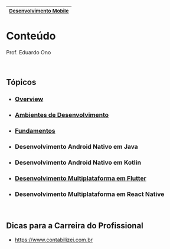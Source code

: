 | <sup>[Desenvolvimento Mobile](../)</sup> |
| --- |

# Conteúdo

Prof. Eduardo Ono

<br>

## Tópicos

* ### [Overview](./00-overview)
* ### [Ambientes de Desenvolvimento](./01-ambiente-de-desenvolvimento)
* ### [Fundamentos](./02-fundamentos)
* ### Desenvolvimento Android Nativo em Java
* ### Desenvolvimento Android Nativo em Kotlin
* ### [Desenvolvimento Multiplataforma em Flutter](./flutter)
* ### Desenvolvimento Multiplataforma em React Native

<br>

## Dicas para a Carreira do Profissional

* https://www.contabilizei.com.br

<br>

